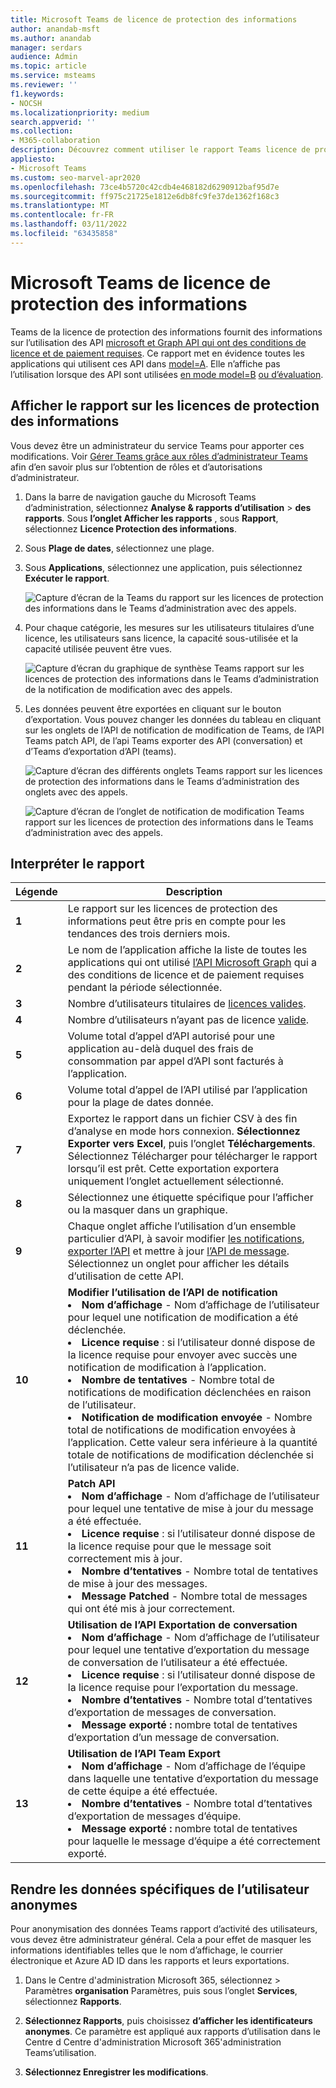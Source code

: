 ```yaml
---
title: Microsoft Teams de licence de protection des informations
author: anandab-msft
ms.author: anandab
manager: serdars
audience: Admin
ms.topic: article
ms.service: msteams
ms.reviewer: ''
f1.keywords:
- NOCSH
ms.localizationpriority: medium
search.appverid: ''
ms.collection:
- M365-collaboration
description: Découvrez comment utiliser le rapport Teams licence de protection des informations dans le Centre d’administration Microsoft Teams pour voir comment les applications de votre organisation utilisent les API d’abonnement aux événements de notification de modification.
appliesto:
- Microsoft Teams
ms.custom: seo-marvel-apr2020
ms.openlocfilehash: 73ce4b5720c42cdb4e468182d6290912baf95d7e
ms.sourcegitcommit: ff975c21725e1812e6db8fc9fe37de1362f168c3
ms.translationtype: MT
ms.contentlocale: fr-FR
ms.lasthandoff: 03/11/2022
ms.locfileid: "63435858"
---
```

# <a name="microsoft-teams-information-protection-license-report"></a>Microsoft Teams de licence de protection des informations


Teams de la licence de protection des informations fournit des informations sur l’utilisation des API [microsoft et Graph API qui ont des conditions de licence et de paiement requises](/graph/teams-licenses). Ce rapport met en évidence toutes les applications qui utilisent ces API dans [model=A](/graph/teams-licenses#modela-requirements). Elle n’affiche pas l’utilisation lorsque des API sont utilisées [en mode model=B](/graph/teams-licenses#modelb-requirements) [ou d’évaluation](/graph/teams-licenses#evaluation-mode-default-requirements). 


## <a name="view-the-information-protection-license-report"></a>Afficher le rapport sur les licences de protection des informations

Vous devez être un administrateur du service Teams pour apporter ces modifications. Voir [Gérer Teams grâce aux rôles d’administrateur Teams](../using-admin-roles.md) afin d’en savoir plus sur l’obtention de rôles et d’autorisations d’administrateur.

1. Dans la barre de navigation gauche du Microsoft Teams d’administration, sélectionnez **Analyse & rapports d’utilisation** >  **des rapports**. Sous **l’onglet Afficher les rapports** , sous **Rapport**, sélectionnez **Licence Protection des informations**.
2. Sous **Plage de dates**, sélectionnez une plage.
3. Sous **Applications**, sélectionnez une application, puis sélectionnez **Exécuter le rapport**.

    ![Capture d’écran de la Teams du rapport sur les licences de protection des informations dans le Teams d’administration avec des appels.](../media/teams-info-protection-license-report-dropdown-with-callouts.png "Capture d’écran de la Teams du rapport sur les licences de protection des informations dans le Teams d’administration avec des appels.")

4. Pour chaque catégorie, les mesures sur les utilisateurs titulaires d’une licence, les utilisateurs sans licence, la capacité sous-utilisée et la capacité utilisée peuvent être vues. 

    ![Capture d’écran du graphique de synthèse Teams rapport sur les licences de protection des informations dans le Teams d’administration de la notification de modification avec des appels.](../media/teams-info-protection-license-report-chart-with-callouts.png "Capture d’écran du graphique de synthèse Teams rapport sur les licences de protection des informations dans le Teams d’administration de la notification de modification avec des appels.")

5. Les données peuvent être exportées en cliquant sur le bouton d’exportation. Vous pouvez changer les données du tableau en cliquant sur les onglets de l’API de notification de modification de Teams, de l’API Teams patch API, de l’api Teams exporter des API (conversation) et d’Teams d’exportation d’API (teams). 

    ![Capture d’écran des différents onglets Teams rapport sur les licences de protection des informations dans le Teams d’administration des onglets avec des appels.](../media/teams-info-protection-license-report-legend-tabs-with-callouts.png "Capture d’écran des différents onglets Teams rapport sur les licences de protection des informations dans le Teams d’administration des onglets avec des appels.")

    ![Capture d’écran de l’onglet de notification de modification Teams rapport sur les licences de protection des informations dans le Teams d’administration avec des appels.](../media/teams-info-protection-license-report-change-notification-with-callouts.png "Capture d’écran de l’onglet de notification de modification Teams rapport sur les licences de protection des informations dans le Teams d’administration avec des appels.")


## <a name="interpret-the-report"></a>Interpréter le rapport

|Légende |Description  |
|--------|-------------|
|**1**   |Le rapport sur les licences de protection des informations peut être pris en compte pour les tendances des trois derniers mois. |
|**2**   |Le nom de l’application affiche la liste de toutes les applications qui ont utilisé [l’API Microsoft Graph](/graph/teams-licenses) qui a des conditions de licence et de paiement requises pendant la période sélectionnée.|
|**3**   |Nombre d’utilisateurs titulaires de [licences valides](/graph/teams-licenses#required-licenses-for-modela).  |
|**4**   |Nombre d’utilisateurs n’ayant pas de licence [valide](/graph/teams-licenses#required-licenses-for-modela).  |
|**5**   |Volume total d’appel d’API autorisé pour une application au-delà duquel des frais de consommation par appel d’API sont facturés à l’application. |
|**6**   |Volume total d’appel de l’API utilisé par l’application pour la plage de dates donnée. |
|**7**   |Exportez le rapport dans un fichier CSV à des fin d’analyse en mode hors connexion. **Sélectionnez Exporter vers Excel**, puis l’onglet **Téléchargements**. Sélectionnez Télécharger  pour télécharger le rapport lorsqu’il est prêt. Cette exportation exportera uniquement l’onglet actuellement sélectionné.|
|**8**   |Sélectionnez une étiquette spécifique pour l’afficher ou la masquer dans un graphique. |
|**9**   |Chaque onglet affiche l’utilisation d’un ensemble particulier d’API, à savoir modifier [les notifications](/graph/api/resources/webhooks), [exporter l’API](/microsoftteams/export-teams-content) et mettre à jour [l’API de message](/graph/api/message-update). Sélectionnez un onglet pour afficher les détails d’utilisation de cette API. |
|**10**   |**Modifier l’utilisation de l’API de notification**<li>**Nom d’affichage** - Nom d’affichage de l’utilisateur pour lequel une notification de modification a été déclenchée.</li><li>**Licence requise** : si l’utilisateur donné dispose de la licence requise pour envoyer avec succès une notification de modification à l’application.</li><li>**Nombre de tentatives** - Nombre total de notifications de modification déclenchées en raison de l’utilisateur.</li><li>**Notification de modification envoyée** - Nombre total de notifications de modification envoyées à l’application. Cette valeur sera inférieure à la quantité totale de notifications de modification déclenchée si l’utilisateur n’a pas de licence valide.</li>|
|**11**|**Patch API**<li>**Nom d’affichage** - Nom d’affichage de l’utilisateur pour lequel une tentative de mise à jour du message a été effectuée.</li> <li>**Licence requise** : si l’utilisateur donné dispose de la licence requise pour que le message soit correctement mis à jour.</li><li>**Nombre d’tentatives** - Nombre total de tentatives de mise à jour des messages.</li><li>**Message Patched** - Nombre total de messages qui ont été mis à jour correctement.</li>|
|**12**|**Utilisation de l’API Exportation de conversation**<li>**Nom d’affichage** - Nom d’affichage de l’utilisateur pour lequel une tentative d’exportation du message de conversation de l’utilisateur a été effectuée.</li><li>**Licence requise** : si l’utilisateur donné dispose de la licence requise pour l’exportation du message.</li><li>**Nombre d’tentatives** - Nombre total d’tentatives d’exportation de messages de conversation.</li><li>**Message exporté :** nombre total de tentatives d’exportation d’un message de conversation.</li> |
|**13**|**Utilisation de l’API Team Export**<li>**Nom d’affichage** - Nom d’affichage de l’équipe dans laquelle une tentative d’exportation du message de cette équipe a été effectuée.</li><li>**Nombre d’tentatives** - Nombre total d’tentatives d’exportation de messages d’équipe.</li><li>**Message exporté :** nombre total de tentatives pour laquelle le message d’équipe a été correctement exporté.</li> |


## <a name="make-the-user-specific-data-anonymous"></a>Rendre les données spécifiques de l’utilisateur anonymes

Pour anonymisation des données Teams rapport d’activité des utilisateurs, vous devez être administrateur général. Cela a pour effet de masquer les informations identifiables telles que le nom d’affichage, le courrier électronique et Azure AD ID dans les rapports et leurs exportations.

1. Dans le Centre d'administration Microsoft 365, sélectionnez  \> Paramètres **organisation** Paramètres, puis sous l’onglet **Services**, sélectionnez **Rapports**.
    
2. **Sélectionnez Rapports**, puis choisissez **d’afficher les identificateurs anonymes**. Ce paramètre est appliqué aux rapports d’utilisation dans le Centre d Centre d'administration Microsoft 365'administration Teams’utilisation.
  
3. **Sélectionnez Enregistrer les modifications**.